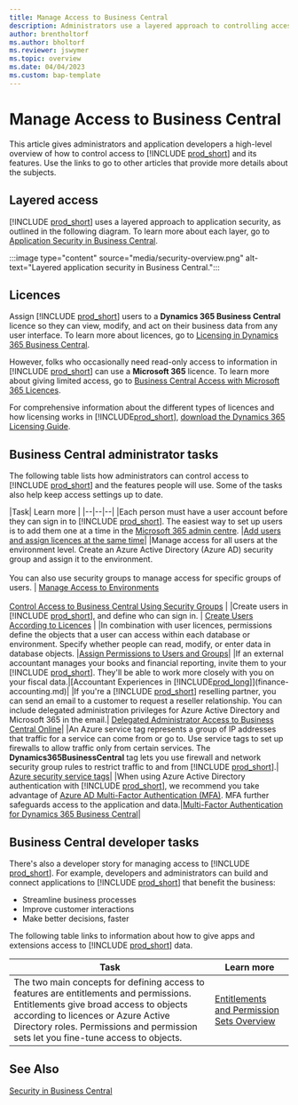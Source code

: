 ```yaml
---
title: Manage Access to Business Central
description: Administrators use a layered approach to controlling access to Business Central and its capabilities.
author: brentholtorf
ms.author: bholtorf
ms.reviewer: jswymer
ms.topic: overview
ms.date: 04/04/2023
ms.custom: bap-template
---
```


# <a name="manage-access-to-business-central" />Manage Access to Business Central

This article gives administrators and application developers a high-level overview of how to control access to [!INCLUDE [prod_short](includes/prod_short.md)] and its features. Use the links to go to other articles that provide more details about the subjects.

## <a name="layered-access" />Layered access

[!INCLUDE [prod_short](includes/prod_short.md)] uses a layered approach to application security, as outlined in the following diagram. To learn more about each layer, go to [Application Security in Business Central](/dynamics365/business-central/dev-itpro/security/security-application).

:::image type="content" source="media/security-overview.png" alt-text="Layered application security in Business Central.":::

## <a name="licenses" />Licences

Assign [!INCLUDE [prod_short](includes/prod_short.md)] users to a **Dynamics 365 Business Central** licence so they can view, modify, and act on their business data from any user interface. To learn more about licences, go to [Licensing in Dynamics 365 Business Central](/dynamics365/business-central/dev-itpro/deployment/licensing).

However, folks who occasionally need read-only access to information in [!INCLUDE [prod_short](includes/prod_short.md)] can use a **Microsoft 365** licence. To learn more about giving limited access, go to [Business Central Access with Microsoft 365 Licences](admin-access-with-m365-license.md).

For comprehensive information about the different types of licences and how licensing works in [!INCLUDE[prod_short](includes/prod_short.md)], [download the Dynamics 365 Licensing Guide](https://go.microsoft.com/fwlink/?LinkId=866544).

## <a name="business-central-administrator-tasks" />Business Central administrator tasks

The following table lists how administrators can control access to [!INCLUDE [prod_short](includes/prod_short.md)] and the features people will use. Some of the tasks also help keep access settings up to date.

|Task| Learn more |
|--|--|--|
|Each person must have a user account before they can sign in to [!INCLUDE [prod_short](includes/prod_short.md)]. The easiest way to set up users is to add them one at a time in the [Microsoft 365 admin centre](https://go.microsoft.com/fwlink/p/?linkid=2024339). |[Add users and assign licences at the same time](/microsoft-365/admin/add-users/add-users)|
|Manage access for all users at the environment level. Create an Azure Active Directory (Azure AD) security group and assign it to the environment.<br><br> You can also use security groups to manage access for specific groups of users. | [Manage Access to Environments](/dynamics365/business-central/dev-itpro/administration/tenant-admin-center-manage-access)<br><br>[Control Access to Business Central Using Security Groups](ui-security-groups.md) |
|Create users in [!INCLUDE [prod_short](includes/prod_short.md)], and define who can sign in. | [Create Users According to Licences](ui-how-users-permissions.md) |
|In combination with user licences, permissions define the objects that a user can access within each database or environment. Specify whether people can read, modify, or enter data in database objects. |[Assign Permissions to Users and Groups](ui-define-granular-permissions.md)|
|If an external accountant manages your books and financial reporting, invite them to your [!INCLUDE [prod_short](includes/prod_short.md)]. They'll be able to work more closely with you on your fiscal data.|[Accountant Experiences in [!INCLUDE[prod_long](includes/prod_long.md)]](finance-accounting.md)|
|If you're a [!INCLUDE [prod_short](includes/prod_short.md)] reselling partner, you can send an email to a customer to request a reseller relationship. You can include delegated administration privileges for Azure Active Directory and Microsoft 365 in the email.| [Delegated Administrator Access to Business Central Online](/dynamics365/business-central/dev-itpro/administration/delegated-admin)|
|An Azure service tag represents a group of IP addresses that traffic for a service can come from or go to. Use service tags to set up firewalls to allow traffic only from certain services. The **Dynamics365BusinessCentral** tag lets you use firewall and network security group rules to restrict traffic to and from [!INCLUDE [prod_short](includes/prod_short.md)].| [Azure security service tags](/dynamics365/business-central/dev-itpro/security/security-service-tags)|
|When using Azure Active Directory authentication with [!INCLUDE [prod_short](includes/prod_short.md)], we recommend you take advantage of [Azure AD Multi-Factor Authentication (MFA)](/azure/active-directory/authentication/concept-mfa-howitworks). MFA further safeguards access to the application and data.|[Multi-Factor Authentication for Dynamics 365 Business Central](/dynamics365/business-central/dev-itpro/security/multifactor-authentication)|

## <a name="business-central-developer-tasks" />Business Central developer tasks

There's also a developer story for managing access to [!INCLUDE [prod_short](includes/prod_short.md)]. For example, developers and administrators can build and connect applications to [!INCLUDE [prod_short](includes/prod_short.md)] that benefit the business:  

* Streamline business processes
* Improve customer interactions
* Make better decisions, faster

The following table links to information about how to give apps and extensions access to [!INCLUDE [prod_short](includes/prod_short.md)] data.

| Task | Learn more |
|--|--|
|The two main concepts for defining access to features are entitlements and permissions. Entitlements give broad access to objects according to licences or Azure Active Directory roles. Permissions and permission sets let you fine-tune access to objects. |[Entitlements and Permission Sets Overview](/dynamics365/business-central/dev-itpro/developer/devenv-entitlements-and-permissionsets-overview)|

## <a name="see-also" />See Also

[Security in Business Central](/dynamics365/business-central/dev-itpro/security/security-and-protection)
